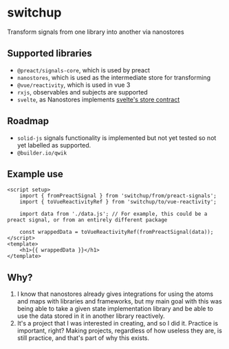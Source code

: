 # switchup
Transform signals from one library into another via nanostores

## Supported libraries
- `@preact/signals-core`, which is used by preact
- `nanostores`, which is used as the intermediate store for transforming
- `@vue/reactivity`, which is used in vue 3
- `rxjs`, observables and subjects are supported
- `svelte`, as Nanostores implements [svelte's store contract](https://svelte.dev/docs#component-format-script-4-prefix-stores-with-$-to-access-their-values-store-contract)

## Roadmap
- `solid-js` signals functionality is implemented but not yet tested so not yet labelled as supported.
- `@builder.io/qwik`

## Example use
```vue
<script setup>
    import { fromPreactSignal } from 'switchup/from/preact-signals';
    import { toVueReactivityRef } from 'switchup/to/vue-reactivity';

    import data from './data.js'; // For example, this could be a preact signal, or from an entirely different package

    const wrappedData = toVueReactivityRef(fromPreactSignal(data));
</script>
<template>
    <h1>{{ wrappedData }}</h1>
</template>
```

## Why?
1. I know that nanostores already gives integrations for using the atoms and maps with libraries and frameworks, but my main goal with this was being able to take a given state implementation library and be able to use the data stored in it in another library reactively. 
2. It's a project that I was interested in creating, and so I did it. Practice is important, right? Making projects, regardless of how useless they are, is still practice, and that's part of why this exists. 